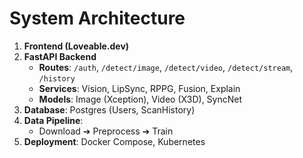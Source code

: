 # System Architecture

1. **Frontend (Loveable.dev)**  
2. **FastAPI Backend**  
   - **Routes**: `/auth`, `/detect/image`, `/detect/video`, `/detect/stream`, `/history`
   - **Services**: Vision, LipSync, RPPG, Fusion, Explain
   - **Models**: Image (Xception), Video (X3D), SyncNet
3. **Database**: Postgres (Users, ScanHistory)
4. **Data Pipeline**:  
   - Download ➔ Preprocess ➔ Train
5. **Deployment**: Docker Compose, Kubernetes
